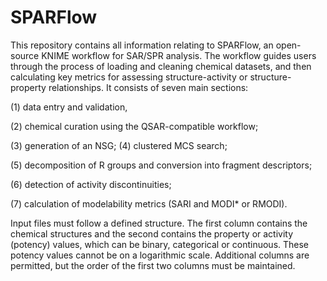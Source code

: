 # SPARFlow
This repository contains all information relating to SPARFlow, an open-source KNIME workflow for SAR/SPR analysis. The workflow guides users through the process of loading and cleaning chemical datasets, and then calculating key metrics for assessing structure-activity or structure-property relationships. It consists of seven main sections:

(1) data entry and validation,

(2) chemical curation using the QSAR-compatible workflow;

(3) generation of an NSG; (4) clustered MCS search;

(5) decomposition of R groups and conversion into fragment descriptors;

(6) detection of activity discontinuities;

(7) calculation of modelability metrics (SARI and MODI* or RMODI).

Input files must follow a defined structure. The first column contains the chemical structures and the second contains the property or activity (potency) values, which can be binary, categorical or continuous. These potency values cannot be on a logarithmic scale. Additional columns are permitted, but the order of the first two columns must be maintained.
